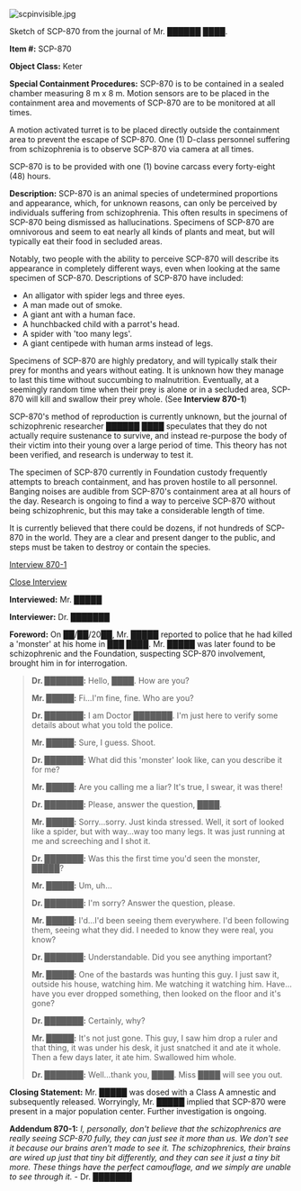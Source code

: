 ![scpinvisible.jpg](http://scp-wiki.wdfiles.com/local--files/scp-870/scpinvisible.jpg)

Sketch of SCP-870 from the journal of Mr. ██████ ████.

**Item #:** SCP-870

**Object Class:** Keter

**Special Containment Procedures:** SCP-870 is to be contained in a sealed chamber measuring 8 m x 8 m. Motion sensors are to be placed in the containment area and movements of SCP-870 are to be monitored at all times.

A motion activated turret is to be placed directly outside the containment area to prevent the escape of SCP-870. One (1) D-class personnel suffering from schizophrenia is to observe SCP-870 via camera at all times.

SCP-870 is to be provided with one (1) bovine carcass every forty-eight (48) hours.

**Description:** SCP-870 is an animal species of undetermined proportions and appearance, which, for unknown reasons, can only be perceived by individuals suffering from schizophrenia. This often results in specimens of SCP-870 being dismissed as hallucinations. Specimens of SCP-870 are omnivorous and seem to eat nearly all kinds of plants and meat, but will typically eat their food in secluded areas.

Notably, two people with the ability to perceive SCP-870 will describe its appearance in completely different ways, even when looking at the same specimen of SCP-870. Descriptions of SCP-870 have included:

*   An alligator with spider legs and three eyes.
*   A man made out of smoke.
*   A giant ant with a human face.
*   A hunchbacked child with a parrot's head.
*   A spider with 'too many legs'.
*   A giant centipede with human arms instead of legs.

Specimens of SCP-870 are highly predatory, and will typically stalk their prey for months and years without eating. It is unknown how they manage to last this time without succumbing to malnutrition. Eventually, at a seemingly random time when their prey is alone or in a secluded area, SCP-870 will kill and swallow their prey whole. (See **Interview 870-1**)

SCP-870's method of reproduction is currently unknown, but the journal of schizophrenic researcher ██████ ████ speculates that they do not actually require sustenance to survive, and instead re-purpose the body of their victim into their young over a large period of time. This theory has not been verified, and research is underway to test it.

The specimen of SCP-870 currently in Foundation custody frequently attempts to breach containment, and has proven hostile to all personnel. Banging noises are audible from SCP-870's containment area at all hours of the day. Research is ongoing to find a way to perceive SCP-870 without being schizophrenic, but this may take a considerable length of time.

It is currently believed that there could be dozens, if not hundreds of SCP-870 in the world. They are a clear and present danger to the public, and steps must be taken to destroy or contain the species.

[Interview 870-1](javascript:;)

[Close Interview](javascript:;) 

**Interviewed:** Mr. █████

**Interviewer:** Dr. ███████

**Foreword:** On ██/██/20██, Mr. █████ reported to police that he had killed a 'monster' at his home in ███ ████. Mr. █████ was later found to be schizophrenic and the Foundation, suspecting SCP-870 involvement, brought him in for interrogation.

> **<Begin Log>**
> 
> **Dr. ███████:** Hello, ████. How are you?
> 
> **Mr. █████:** Fi…I'm fine, fine. Who are you?
> 
> **Dr. ███████:** I am Doctor ███████. I'm just here to verify some details about what you told the police.
> 
> **Mr. █████:** Sure, I guess. Shoot.
> 
> **Dr. ███████:** What did this 'monster' look like, can you describe it for me?
> 
> **Mr. █████:** Are you calling me a liar? It's true, I swear, it was there!
> 
> **Dr. ███████:** Please, answer the question, ████.
> 
> **Mr. █████:** Sorry…sorry. Just kinda stressed. Well, it sort of looked like a spider, but with way…way too many legs. It was just running at me and screeching and I shot it.
> 
> **Dr. ███████:** Was this the first time you'd seen the monster, █████?
> 
> **Mr. █████:** Um, uh…
> 
> **Dr. ███████:** I'm sorry? Answer the question, please.
> 
> **Mr. █████:** I'd…I'd been seeing them everywhere. I'd been following them, seeing what they did. I needed to know they were real, you know?
> 
> **Dr. ███████:** Understandable. Did you see anything important?
> 
> **Mr. █████:** One of the bastards was hunting this guy. I just saw it, outside his house, watching him. Me watching it watching him. Have…have you ever dropped something, then looked on the floor and it's gone?
> 
> **Dr. ███████:** Certainly, why?
> 
> **Mr. █████:** It's not just gone. This guy, I saw him drop a ruler and that thing, it was under his desk, it just snatched it and ate it whole. Then a few days later, it ate him. Swallowed him whole.
> 
> **Dr. ███████:** Well…thank you, ████. Miss ████ will see you out.
> 
> **<End Log>**

**Closing Statement:** Mr. █████ was dosed with a Class A amnestic and subsequently released. Worryingly, Mr. █████ implied that SCP-870 were present in a major population center. Further investigation is ongoing.

**Addendum 870-1:** _I, personally, don't believe that the schizophrenics are really seeing SCP-870 fully, they can just see it more than us. We don't see it because our brains aren't made to see it. The schizophrenics, their brains are wired up just that tiny bit differently, and they can see it just a tiny bit more. These things have the perfect camouflage, and we simply are unable to see through it._ - Dr. ███████